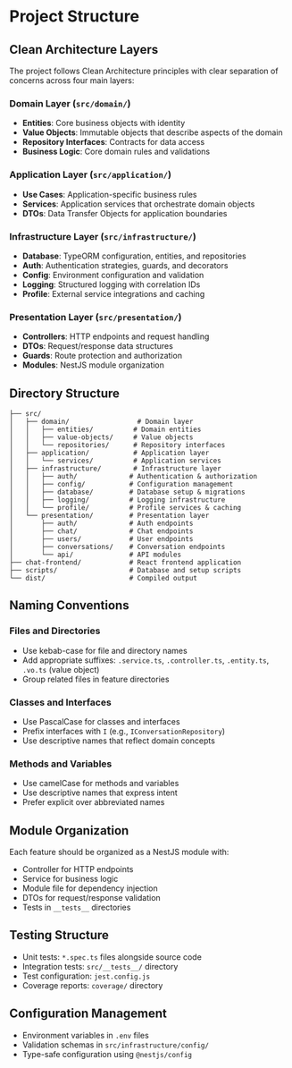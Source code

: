 # Project Structure

## Clean Architecture Layers

The project follows Clean Architecture principles with clear separation of concerns across four main layers:

### Domain Layer (`src/domain/`)
- **Entities**: Core business objects with identity
- **Value Objects**: Immutable objects that describe aspects of the domain
- **Repository Interfaces**: Contracts for data access
- **Business Logic**: Core domain rules and validations

### Application Layer (`src/application/`)
- **Use Cases**: Application-specific business rules
- **Services**: Application services that orchestrate domain objects
- **DTOs**: Data Transfer Objects for application boundaries

### Infrastructure Layer (`src/infrastructure/`)
- **Database**: TypeORM configuration, entities, and repositories
- **Auth**: Authentication strategies, guards, and decorators
- **Config**: Environment configuration and validation
- **Logging**: Structured logging with correlation IDs
- **Profile**: External service integrations and caching

### Presentation Layer (`src/presentation/`)
- **Controllers**: HTTP endpoints and request handling
- **DTOs**: Request/response data structures
- **Guards**: Route protection and authorization
- **Modules**: NestJS module organization

## Directory Structure

```
├── src/
│   ├── domain/                 # Domain layer
│   │   ├── entities/          # Domain entities
│   │   ├── value-objects/     # Value objects
│   │   └── repositories/      # Repository interfaces
│   ├── application/           # Application layer
│   │   └── services/          # Application services
│   ├── infrastructure/        # Infrastructure layer
│   │   ├── auth/             # Authentication & authorization
│   │   ├── config/           # Configuration management
│   │   ├── database/         # Database setup & migrations
│   │   ├── logging/          # Logging infrastructure
│   │   └── profile/          # Profile services & caching
│   └── presentation/         # Presentation layer
│       ├── auth/             # Auth endpoints
│       ├── chat/             # Chat endpoints
│       ├── users/            # User endpoints
│       ├── conversations/    # Conversation endpoints
│       └── api/              # API modules
├── chat-frontend/            # React frontend application
├── scripts/                  # Database and setup scripts
└── dist/                     # Compiled output
```

## Naming Conventions

### Files and Directories
- Use kebab-case for file and directory names
- Add appropriate suffixes: `.service.ts`, `.controller.ts`, `.entity.ts`, `.vo.ts` (value object)
- Group related files in feature directories

### Classes and Interfaces
- Use PascalCase for classes and interfaces
- Prefix interfaces with `I` (e.g., `IConversationRepository`)
- Use descriptive names that reflect domain concepts

### Methods and Variables
- Use camelCase for methods and variables
- Use descriptive names that express intent
- Prefer explicit over abbreviated names

## Module Organization

Each feature should be organized as a NestJS module with:
- Controller for HTTP endpoints
- Service for business logic
- Module file for dependency injection
- DTOs for request/response validation
- Tests in `__tests__` directories

## Testing Structure

- Unit tests: `*.spec.ts` files alongside source code
- Integration tests: `src/__tests__/` directory
- Test configuration: `jest.config.js`
- Coverage reports: `coverage/` directory

## Configuration Management

- Environment variables in `.env` files
- Validation schemas in `src/infrastructure/config/`
- Type-safe configuration using `@nestjs/config`